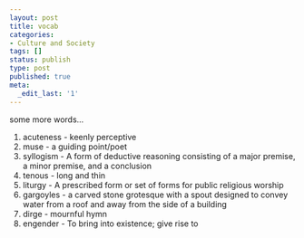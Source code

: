 ```yaml
---
layout: post
title: vocab
categories:
- Culture and Society
tags: []
status: publish
type: post
published: true
meta:
  _edit_last: '1'
---
```

some more words...
<ol>
	<li>acuteness - keenly perceptive</li>
	<li>muse - a guiding point/poet</li>
	<li>syllogism - A form of deductive reasoning consisting of a major premise, a minor premise, and a conclusion</li>
	<li>tenous - long and thin</li>
	<li>liturgy - A prescribed form or set of forms for public religious worship</li>
	<li>gargoyles - a carved stone grotesque with a spout designed to convey water from a roof and away from the side of a building</li>
	<li>dirge - mournful hymn</li>
	<li>engender - To bring into existence; give rise to</li>
</ol>
